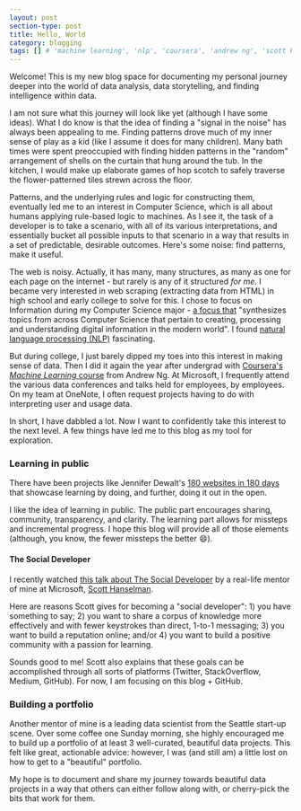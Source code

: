 ```yaml
---
layout: post
section-type: post
title: Hello, World
category: blogging
tags: [] # 'machine learning', 'nlp', 'coursera', 'andrew ng', 'scott hanselman', 'data science', 'background', 'computer science', 'stanford', 'onenote', 'microsoft'
---
```


Welcome! This is my new blog space for documenting my personal journey deeper into the world of data analysis, data storytelling, and finding intelligence within data.

I am not sure what this journey will look like yet (although I have some ideas). What I do know is that the idea of finding a "signal in the noise" has always been appealing to me. Finding patterns drove much of my inner sense of play as a kid (like I assume it does for many children). Many bath times were spent preoccupied with finding hidden patterns in the "random" arrangement of shells on the curtain that hung around the tub. In the kitchen, I would make up elaborate games of hop scotch to safely traverse the flower-patterned tiles strewn across the floor.

Patterns, and the underlying rules and logic for constructing them, eventually led me to an interest in Computer Science, which is all about humans applying rule-based logic to machines. As I see it, the task of a developer is to take a scenario, with all of its various interpretations, and essentially bucket all possible inputs to that scenario in a way that results in a set of predictable, desirable outcomes. Here's some noise: find patterns, make it useful.

The web is noisy. Actually, it has many, many structures, as many as one for each page on the internet - but rarely is any of it structured _for me_. I became very interested in web scraping (extracting data from HTML) in high school and early college to solve for this. I chose to focus on Information during my Computer Science major - [a focus that](http://cs.stanford.edu/degrees/undergrad/Tracks.shtml) "synthesizes topics from across Computer Science that pertain to creating, processing and understanding digital information in the modern world". I found [natural language processing (NLP)](https://en.wikipedia.org/wiki/Natural_language_processing) fascinating.

But during college, I just barely dipped my toes into this interest in making sense of data. Then I did it again the year after undergrad with [Coursera's _Machine Learning_ course](https://www.coursera.org/learn/machine-learning) from Andrew Ng. At Microsoft, I frequently attend the various data conferences and talks held for employees, by employees. On my team at OneNote, I often request projects having to do with interpreting user and usage data.

In short, I have dabbled a lot. Now I want to confidently take this interest to the next level. A few things have led me to this blog as my tool for exploration.

### Learning in public

There have been projects like Jennifer Dewalt's [180 websites in 180 days](http://blog.jenniferdewalt.com/post/62998082815/after-180-websites-im-ready-to-start-the-rest-of) that showcase learning by doing, and further, doing it out in the open.

I like the idea of learning in public. The public part encourages sharing, community, transparency, and clarity. The learning part allows for missteps and incremental progress. I hope this blog will provide all of those elements (although, you know, the fewer missteps the better :smile:).

#### The Social Developer

I recently watched [this talk about The Social Developer](https://channel9.msdn.com/Events/NexTech-Africa/2017/Brk21) by a real-life mentor of mine at Microsoft, [Scott Hanselman](https://www.hanselman.com/).

Here are reasons Scott gives for becoming a "social developer": 1) you have something to say; 2) you want to share a corpus of knowledge more effectively and with fewer keystrokes than direct, 1-to-1 messaging; 3) you want to build a reputation online; and/or 4) you want to build a positive community with a passion for learning.

Sounds good to me! Scott also explains that these goals can be accomplished through all sorts of platforms (Twitter, StackOverflow, Medium, GitHub). For now, I am focusing on this blog + GitHub.

### Building a portfolio

Another mentor of mine is a leading data scientist from the Seattle start-up scene. Over some coffee one Sunday morning, she highly encouraged me to build up a portfolio of at least 3 well-curated, beautiful data projects. This felt like great, actionable advice: however, I was (and still am) a little lost on how to get to a "beautiful" portfolio.

My hope is to document and share my journey towards beautiful data projects in a way that others can either follow along with, or cherry-pick the bits that work for them.
